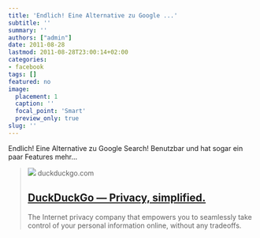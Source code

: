 ```yaml
---
title: 'Endlich! Eine Alternative zu Google ...'
subtitle: ''
summary: ''
authors: ["admin"]
date: 2011-08-28
lastmod: 2011-08-28T23:00:14+02:00
categories:
- facebook
tags: []
featured: no
image:
  placement: 1
  caption: ''
  focal_point: 'Smart'
  preview_only: true
slug: ''
---
```

Endlich! Eine Alternative zu Google Search! Benutzbar und hat sogar ein paar Features mehr...
> [![](https://duckduckgo.com/assets/logo_social-media.png)](http://duckduckgo.com/)
> duckduckgo.com
> ## [DuckDuckGo — Privacy, simplified.](http://duckduckgo.com/)
>
>The Internet privacy company that empowers you to seamlessly take control of your personal information online, without any tradeoffs.

